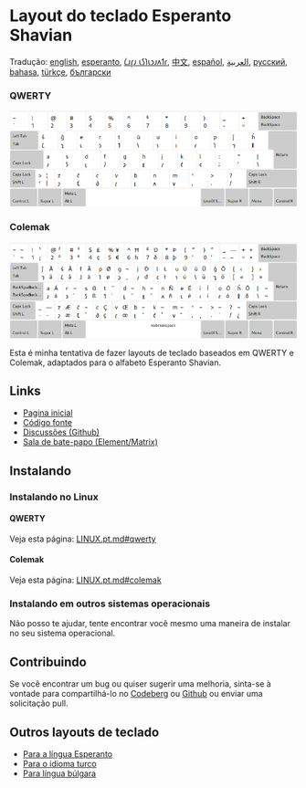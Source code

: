 # Layout do teclado Esperanto Shavian

Tradução: [english](README.md), [esperanto](README.eo.md), [𐑖𐑨𐑝𐑨 𐑧𐑕𐑐𐑧𐑮𐑨𐑵𐑑𐑩](README.eo_shaw.md), [中文](README.zh-CN.md), [español](README.es.md), [العربية](README.ar.md), [русский](README.ru.md), [bahasa](README.id.md), [türkçe](README.tr.md), [български](README.bg.md)

### QWERTY

![Visualize o Esperanto Shavian QWERTY](./media/preview_qwerty.png)

### Colemak

![Antevisão do Esperanto Shavian Colemak](./media/preview_colemak.png)

Esta é minha tentativa de fazer layouts de teclado baseados em QWERTY e Colemak, adaptados para o alfabeto Esperanto Shavian.

## Links

* [Pagina inicial](https://salif.github.io/shaw-eo/)
* [Código fonte](https://codeberg.org/salif/shaw-eo)
* [Discussões (Github)](https://github.com/salif/shaw-eo/discussions)
* [Sala de bate-papo (Element/Matrix)](https://matrix.to/#/#salif-colemak:mozilla.org)

## Instalando

### Instalando no Linux

#### QWERTY

Veja esta página: [LINUX.pt.md#qwerty](./LINUX.pt.md#qwerty)

#### Colemak

Veja esta página: [LINUX.pt.md#colemak](./LINUX.pt.md#colemak)

### Instalando em outros sistemas operacionais

Não posso te ajudar, tente encontrar você mesmo uma maneira de instalar no seu sistema operacional.

## Contribuindo

Se você encontrar um bug ou quiser sugerir uma melhoria, sinta-se à vontade para compartilhá-lo no [Codeberg] ou [Github] ou enviar uma solicitação pull.

[Github]: https://github.com/salif/shaw-eo/discussions
[Codeberg]: https://codeberg.org/salif/shaw-eo/issues

## Outros layouts de teclado

* [Para a língua Esperanto](https://salif.github.io/colemak-eo/)
* [Para o idioma turco](https://salif.github.io/colemak-tr/)
* [Para língua búlgara](https://salif.github.io/colemak-bg/)

